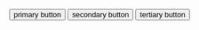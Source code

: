 <button class="au-btn">primary button</button>
<button class="au-btn au-btn--secondary">secondary button</button>
<button class="au-btn au-btn--tertiary">tertiary button</button>
